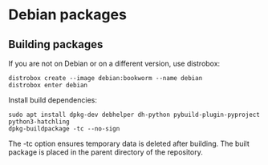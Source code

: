 # Debian packages

## Building packages

If you are not on Debian or on a different version, use distrobox:
```
distrobox create --image debian:bookworm --name debian
distrobox enter debian
```

Install build dependencies:
```
sudo apt install dpkg-dev debhelper dh-python pybuild-plugin-pyproject python3-hatchling
dpkg-buildpackage -tc --no-sign
```

The -tc option ensures temporary data is deleted after building. The built package is placed in the parent directory of the repository.
